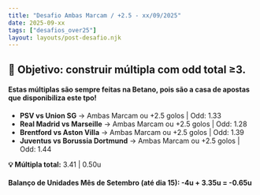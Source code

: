 ```yaml
---
title: "Desafio Ambas Marcam / +2.5 - xx/09/2025"
date: 2025-09-xx
tags: ["desafios_over25"]
layout: layouts/post-desafio.njk
---
```


## 🎯 Objetivo: construir múltipla com odd total ≥3.  

#### Estas múltiplas são sempre feitas na Betano, pois são a casa de apostas que disponibiliza este tpo!

- **PSV vs Union SG** → Ambas Marcam ou +2.5 golos | Odd: 1.33  
- **Real Madrid vs Marseille** → Ambas Marcam ou +2.5 golos | Odd: 1.28 
- **Brentford vs Aston Villa** → Ambas Marcam ou +2.5 golos | Odd: 1.39 
- **Juventus vs Borussia Dortmund** → Ambas Marcam ou +2.5 golos | Odd: 1.44

**💡 Múltipla total:** 3.41 | 0.50u 

#### Balanço de Unidades Mês de Setembro (até dia 15): -4u + 3.35u = -0.65u